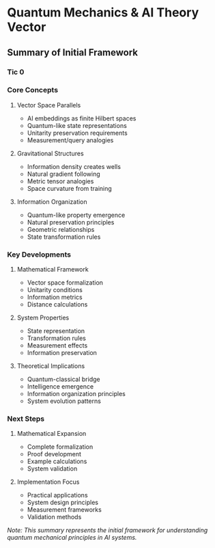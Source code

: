 # Quantum Mechanics & AI Theory Vector
## Summary of Initial Framework
### Tic 0

### Core Concepts

1. Vector Space Parallels
   - AI embeddings as finite Hilbert spaces
   - Quantum-like state representations
   - Unitarity preservation requirements
   - Measurement/query analogies

2. Gravitational Structures
   - Information density creates wells
   - Natural gradient following
   - Metric tensor analogies
   - Space curvature from training

3. Information Organization
   - Quantum-like property emergence
   - Natural preservation principles
   - Geometric relationships
   - State transformation rules

### Key Developments

1. Mathematical Framework
   - Vector space formalization
   - Unitarity conditions
   - Information metrics
   - Distance calculations

2. System Properties
   - State representation
   - Transformation rules
   - Measurement effects
   - Information preservation

3. Theoretical Implications
   - Quantum-classical bridge
   - Intelligence emergence
   - Information organization principles
   - System evolution patterns

### Next Steps

1. Mathematical Expansion
   - Complete formalization
   - Proof development
   - Example calculations
   - System validation

2. Implementation Focus
   - Practical applications
   - System design principles
   - Measurement frameworks
   - Validation methods

*Note: This summary represents the initial framework for understanding quantum mechanical principles in AI systems.*